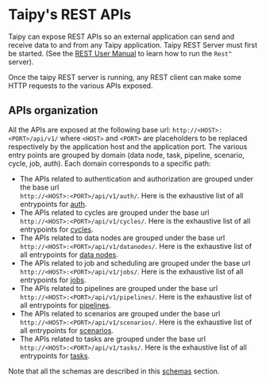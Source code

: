 # Taipy's REST APIs

Taipy can expose REST APIs so an external application can send and receive data to and from any
Taipy application. Taipy REST Server must first be started. (See the [REST User Manual](../rest/index.md) to learn how
to run the `Rest^` server).

Once the taipy REST server is running, any REST client can make some HTTP requests to the various APIs exposed.

## APIs organization

All the APIs are exposed at the following base url: `http://<HOST>:<PORT>/api/v1/` where `<HOST>` and `<PORT>`
are placeholders to be replaced respectively by the application host and the application port.
The various entry points are grouped by domain (data node, task, pipeline, scenario, cycle, job, auth). Each domain
corresponds to a specific path:

- The APIs related to authentication and authorization are grouped under the base url <br>
  `http://<HOST>:<PORT>/api/v1/auth/`. Here is the exhaustive list of all entrypoints for [auth](./apis_auth.md).
- The APIs related to cycles are grouped under the base url <br> `http://<HOST>:<PORT>/api/v1/cycles/`. Here is the
  exhaustive list of all entrypoints for [cycles](./apis_cycle.md).
- The APIs related to data nodes are grouped under the base url <br> `http://<HOST>:<PORT>/api/v1/datanodes/`. Here
  is the exhaustive list of all entrypoints for [data nodes](./apis_datanode.md).
- The APIs related to job and scheduling are grouped under the base url <br> `http://<HOST>:<PORT>/api/v1/jobs/`.
  Here is the exhaustive list of all entrypoints for [jobs](./apis_job.md).
- The APIs related to pipelines are grouped under the base url <br> `http://<HOST>:<PORT>/api/v1/pipelines/`. Here
  is the exhaustive list of all entrypoints for [pipelines](./apis_pipeline.md).
- The APIs related to scenarios are grouped under the base url <br> `http://<HOST>:<PORT>/api/v1/scenarios/`. Here
  is the exhaustive list of all entrypoints for [scenarios](./apis_scenario.md).
- The APIs related to tasks are grouped under the base url <br> `http://<HOST>:<PORT>/api/v1/tasks/`. Here is the
  exhaustive list of all entrypoints for [tasks](./apis_task.md).

Note that all the schemas are described in this [schemas](./schemas.md) section.
